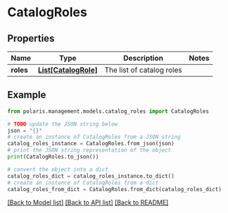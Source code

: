 <!--

 Licensed to the Apache Software Foundation (ASF) under one
 or more contributor license agreements.  See the NOTICE file
 distributed with this work for additional information
 regarding copyright ownership.  The ASF licenses this file
 to you under the Apache License, Version 2.0 (the
 "License"); you may not use this file except in compliance
 with the License.  You may obtain a copy of the License at

   http://www.apache.org/licenses/LICENSE-2.0

 Unless required by applicable law or agreed to in writing,
 software distributed under the License is distributed on an
 "AS IS" BASIS, WITHOUT WARRANTIES OR CONDITIONS OF ANY
 KIND, either express or implied.  See the License for the
 specific language governing permissions and limitations
 under the License.

-->
# CatalogRoles

## Properties

Name | Type | Description | Notes
------------ | ------------- | ------------- | -------------
**roles** | [**List[CatalogRole]**](CatalogRole.md) | The list of catalog roles | 

## Example

```python
from polaris.management.models.catalog_roles import CatalogRoles

# TODO update the JSON string below
json = "{}"
# create an instance of CatalogRoles from a JSON string
catalog_roles_instance = CatalogRoles.from_json(json)
# print the JSON string representation of the object
print(CatalogRoles.to_json())

# convert the object into a dict
catalog_roles_dict = catalog_roles_instance.to_dict()
# create an instance of CatalogRoles from a dict
catalog_roles_from_dict = CatalogRoles.from_dict(catalog_roles_dict)
```
[[Back to Model list]](../README.md#documentation-for-models) [[Back to API list]](../README.md#documentation-for-api-endpoints) [[Back to README]](../README.md)


